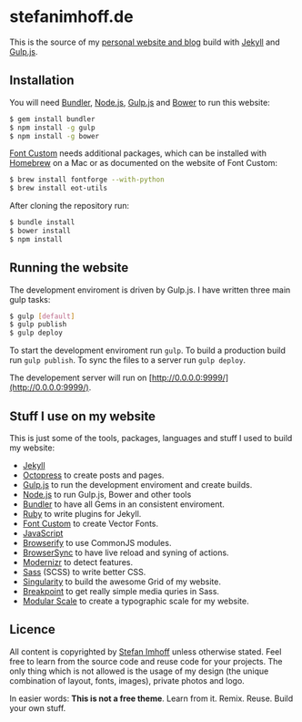 # stefanimhoff.de

This is the source of my [personal website and blog](http://stefanimhoff.de/) build with [Jekyll](http://jekyllrb.com/) and [Gulp.js](http://gulpjs.com/).

## Installation

You will need [Bundler](http://bundler.io/), [Node.js](http://nodejs.org/), [Gulp.js](http://gulpjs.com/) and [Bower](http://bower.io/) to run this website:

```sh
$ gem install bundler
$ npm install -g gulp
$ npm install -g bower
```

[Font Custom](http://fontcustom.com/) needs additional packages, which can be installed with [Homebrew](http://brew.sh/) on a Mac or as documented on the website of Font Custom:

```sh
$ brew install fontforge --with-python
$ brew install eot-utils
```

After cloning the repository run:

```sh
$ bundle install
$ bower install
$ npm install
```

## Running the website

The development enviroment is driven by Gulp.js. I have written three main gulp tasks:

```sh
$ gulp [default]
$ gulp publish
$ gulp deploy
```

To start the development enviroment run `gulp`. To build a production build run `gulp publish`. To sync the files to a server run `gulp deploy`.

The developement server will run on [http://0.0.0.0:9999/](http://0.0.0.0:9999/).

## Stuff I use on my website

This is just some of the tools, packages, languages and stuff I used to build my website:

- [Jekyll](http://jekyllrb.com/)
- [Octopress](https://github.com/octopress/octopress) to create posts and pages.
- [Gulp.js](http://gulpjs.com/) to run the development enviroment and create builds.
- [Node.js](http://nodejs.org/) to run Gulp.js, Bower and other tools
- [Bundler](http://bundler.io/) to have all Gems in an consistent enviroment.
- [Ruby](https://www.ruby-lang.org/) to write plugins for Jekyll.
- [Font Custom](http://fontcustom.com/) to create Vector Fonts.
- [JavaScript](https://developer.mozilla.org/docs/Web/JavaScript)
- [Browserify](http://browserify.org/) to use CommonJS modules.
- [BrowserSync](http://www.browsersync.io/) to have live reload and syning of actions.
- [Modernizr](http://modernizr.com/) to detect features.
- [Sass](http://sass-lang.com/) (SCSS) to write better CSS.
- [Singularity](http://singularity.gs/) to build the awesome Grid of my website.
- [Breakpoint](https://github.com/at-import/breakpoint) to get really simple media quries in Sass.
- [Modular Scale](https://github.com/at-import/modular-scale) to create a typographic scale for my website.

## Licence
All content is copyrighted by [Stefan Imhoff](http://stefanimhoff.de) unless otherwise stated. Feel free to learn from the source code and reuse code for your projects. The only thing which is not allowed is the usage of my design (the unique combination of layout, fonts, images), private photos and logo.

In easier words: **This is not a free theme**. Learn from it. Remix. Reuse. Build your own stuff.

